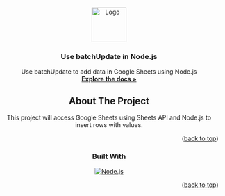 <a name="readme-top"></a>
<!-- PROJECT LOGO -->
<br />
<div align="center">
  <a href="https://github.com/ceerenity/batchUpdate">
    <img src="https://lh3.googleusercontent.com/yCF7mTvXRF_EhDf7Kun5_-LMYTbD2IL-stx_D97EzpACfhpGjY_Frx8NZw63rSn2dME0v8-Im49Mh16htvPAGmEOMhiTxDZzo6rB7MY" alt="Logo" width="80" height="80">
  </a>

  <h3 align="center">Use batchUpdate in Node.js </h3>

  <p align="center">
    Use batchUpdate to add data in Google Sheets using Node.js
    <br />
    <a href="https://github.com/ceerenity/Create-Gmail-labels"><strong>Explore the docs »</strong></a>
    <br />
    
 
    
  <!-- ABOUT THE PROJECT -->
## About The Project

This project will access Google Sheets using Sheets API and Node.js to insert rows with values.

<p align="right">(<a href="#readme-top">back to top</a>)</p>

### Built With
[![Node.js][Node.js]][node-url]
 
<p align="right">(<a href="#readme-top">back to top</a>)</p>

<!-- MARKDOWN LINKS & IMAGES -->
[Node.js]: https://img.shields.io/badge/Node.js-43853D?style=for-the-badge&logo=node.js&logoColor=white
[node-url]: https://nodejs.org/
